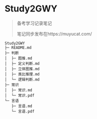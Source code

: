 # Study2GWY

> 备考学习记录笔记
>
> 笔记同步发布在https://muyucat.com/

```
Study2GWY
├─ README.md
├─ 判断
│  ├─ 图推.md
│  ├─ 定义判断.md
│  ├─ 立体图推.md
│  ├─ 类比推理.md
│  └─ 逻辑判断.md
├─ 常识
│  ├─ 常识.md
│  └─ 常识.pdf
└─ 言语
   ├─ 言语.md
   └─ 言语.pdf

```